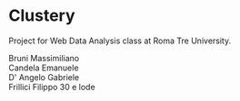 # Clustery
Project for Web Data Analysis class at Roma Tre University.

Bruni Massimiliano</br>
Candela Emanuele</br>
D' Angelo Gabriele</br>
Frillici Filippo 30 e lode
